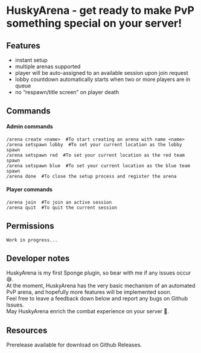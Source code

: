 # HuskyArena - get ready to make PvP something special on your server!

## Features
 - instant setup
 - multiple arenas supported
 - player will be auto-assigned to an available session upon join request
 - lobby countdown automatically starts when two or more players are in queue
 - no “respawn/title screen” on player death
 
 ## Commands
#### Admin commands
```
/arena create <name>  #To start creating an arena with name <name>
/arena setspawn lobby  #To set your current location as the lobby spawn
/arena setspawn red  #To set your current location as the red team spawn
/arena setspawn blue  #To set your current location as the blue team spawn
/arena done  #To close the setup process and register the arena
```
#### Player commands
```
/arena join  #To join an active session
/arena quit  #To quit the current session
```


## Permissions 
```
Work in progress...
```

## Developer notes
HuskyArena is my first Sponge plugin, so bear with me if any issues occur :sweat_smile:.   
At the moment, HuskyArena has the very basic mechanism of an automated PvP arena, and hopefully more features will be implemented soon.   
Feel free to leave a feedback down below and report any bugs on Github Issues.   
May HuskyArena enrich the combat experience on your server :tada:.  

## Resources
Prerelease available for download on Github Releases.
